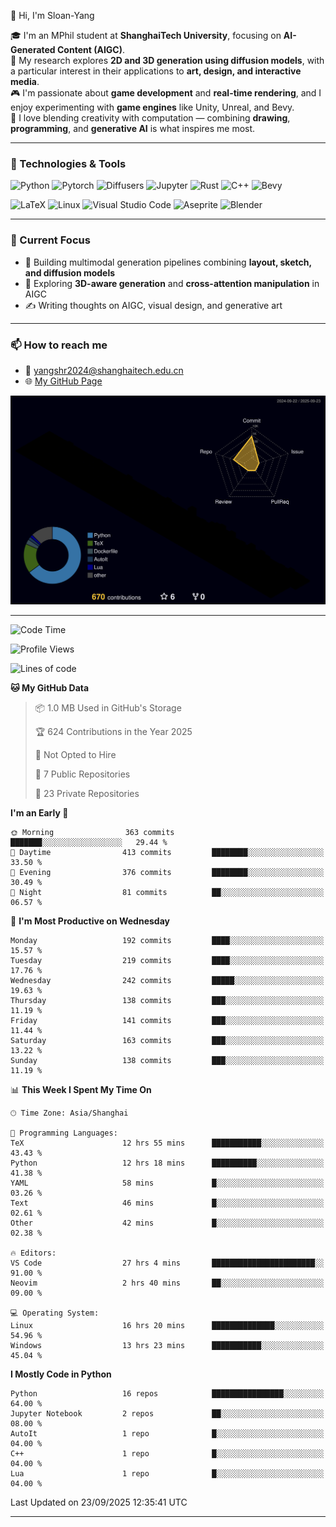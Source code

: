 👋 Hi, I'm Sloan-Yang

🎓 I'm an MPhil student at **ShanghaiTech University**, focusing on **AI-Generated Content (AIGC)**.  
🧠 My research explores **2D and 3D generation using diffusion models**, with a particular interest in their applications to **art, design, and interactive media**.  
🎮 I'm passionate about **game development** and **real-time rendering**, and I enjoy experimenting with **game engines** like Unity, Unreal, and Bevy.  
🎨 I love blending creativity with computation — combining **drawing**, **programming**, and **generative AI** is what inspires me most.

---

### 🧰 Technologies & Tools

![Python](https://img.shields.io/badge/python-%233776AB.svg?style=for-the-badge&logo=python&logoColor=white)
![Pytorch](https://img.shields.io/badge/pytorch-%23EE4C2C.svg?style=for-the-badge&logo=pytorch&logoColor=white)
![Diffusers](https://img.shields.io/badge/diffusers-HuggingFace-yellow?style=for-the-badge&logo=huggingface&logoColor=black)
![Jupyter](https://img.shields.io/badge/Jupyter-%23F37626.svg?style=for-the-badge&logo=Jupyter&logoColor=white)
![Rust](https://img.shields.io/badge/Rust-%23000000.svg?style=for-the-badge&logo=rust&logoColor=white)
![C++](https://img.shields.io/badge/C++-%2300599C.svg?style=for-the-badge&logo=c%2B%2B&logoColor=white)
![Bevy](https://img.shields.io/badge/Bevy-000000.svg?style=for-the-badge&logo=bevy&logoColor=white)

![LaTeX](https://img.shields.io/badge/LaTeX-47A141?style=for-the-badge&logo=latex&logoColor=white)
![Linux](https://img.shields.io/badge/Linux-FCC624?style=for-the-badge&logo=linux&logoColor=black)
![Visual Studio Code](https://img.shields.io/badge/VSCode-0078d7.svg?style=for-the-badge&logo=visual-studio-code&logoColor=white)
![Aseprite](https://img.shields.io/badge/Aseprite-FFFFFF?style=for-the-badge&logo=Aseprite&logoColor=%237D929E)
![Blender](https://img.shields.io/badge/Blender-F5792A?style=for-the-badge&logo=blender&logoColor=white)

---

### 🔭 Current Focus

- 🎨 Building multimodal generation pipelines combining **layout, sketch, and diffusion models**
- 🧪 Exploring **3D-aware generation** and **cross-attention manipulation** in AIGC
- ✍️ Writing thoughts on AIGC, visual design, and generative art

---

### 📫 How to reach me

- 📧 <a href="mailto:yangshr2024@shanghaitech.edu.cn">yangshr2024@shanghaitech.edu.cn</a>
- 🌐 [My GitHub Page](https://sloan-yang.github.io)  



![3D Profile](https://raw.githubusercontent.com/Sloan-Yang/Sloan-Yang/main/profile-3d-contrib/profile-night-rainbow.svg)

---


<!--START_SECTION:waka-->
![Code Time](http://img.shields.io/badge/Code%20Time-579%20hrs%2049%20mins-blue)

![Profile Views](http://img.shields.io/badge/Profile%20Views-1-blue)

![Lines of code](https://img.shields.io/badge/From%20Hello%20World%20I%27ve%20Written-2.1%20million%20lines%20of%20code-blue)

**🐱 My GitHub Data** 

> 📦 1.0 MB Used in GitHub's Storage 
 > 
> 🏆 624 Contributions in the Year 2025
 > 
> 🚫 Not Opted to Hire
 > 
> 📜 7 Public Repositories 
 > 
> 🔑 23 Private Repositories 
 > 
**I'm an Early 🐤** 

```text
🌞 Morning                363 commits         ███████░░░░░░░░░░░░░░░░░░   29.44 % 
🌆 Daytime                413 commits         ████████░░░░░░░░░░░░░░░░░   33.50 % 
🌃 Evening                376 commits         ████████░░░░░░░░░░░░░░░░░   30.49 % 
🌙 Night                  81 commits          ██░░░░░░░░░░░░░░░░░░░░░░░   06.57 % 
```
📅 **I'm Most Productive on Wednesday** 

```text
Monday                   192 commits         ████░░░░░░░░░░░░░░░░░░░░░   15.57 % 
Tuesday                  219 commits         ████░░░░░░░░░░░░░░░░░░░░░   17.76 % 
Wednesday                242 commits         █████░░░░░░░░░░░░░░░░░░░░   19.63 % 
Thursday                 138 commits         ███░░░░░░░░░░░░░░░░░░░░░░   11.19 % 
Friday                   141 commits         ███░░░░░░░░░░░░░░░░░░░░░░   11.44 % 
Saturday                 163 commits         ███░░░░░░░░░░░░░░░░░░░░░░   13.22 % 
Sunday                   138 commits         ███░░░░░░░░░░░░░░░░░░░░░░   11.19 % 
```


📊 **This Week I Spent My Time On** 

```text
🕑︎ Time Zone: Asia/Shanghai

💬 Programming Languages: 
TeX                      12 hrs 55 mins      ███████████░░░░░░░░░░░░░░   43.43 % 
Python                   12 hrs 18 mins      ██████████░░░░░░░░░░░░░░░   41.38 % 
YAML                     58 mins             █░░░░░░░░░░░░░░░░░░░░░░░░   03.26 % 
Text                     46 mins             █░░░░░░░░░░░░░░░░░░░░░░░░   02.61 % 
Other                    42 mins             █░░░░░░░░░░░░░░░░░░░░░░░░   02.38 % 

🔥 Editors: 
VS Code                  27 hrs 4 mins       ███████████████████████░░   91.00 % 
Neovim                   2 hrs 40 mins       ██░░░░░░░░░░░░░░░░░░░░░░░   09.00 % 

💻 Operating System: 
Linux                    16 hrs 20 mins      ██████████████░░░░░░░░░░░   54.96 % 
Windows                  13 hrs 23 mins      ███████████░░░░░░░░░░░░░░   45.04 % 
```

**I Mostly Code in Python** 

```text
Python                   16 repos            ████████████████░░░░░░░░░   64.00 % 
Jupyter Notebook         2 repos             ██░░░░░░░░░░░░░░░░░░░░░░░   08.00 % 
AutoIt                   1 repo              █░░░░░░░░░░░░░░░░░░░░░░░░   04.00 % 
C++                      1 repo              █░░░░░░░░░░░░░░░░░░░░░░░░   04.00 % 
Lua                      1 repo              █░░░░░░░░░░░░░░░░░░░░░░░░   04.00 % 
```




 Last Updated on 23/09/2025 12:35:41 UTC
<!--END_SECTION:waka-->

---





